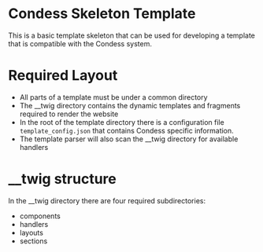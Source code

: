 # Condess Skeleton Template
This is a basic template skeleton that can be used for developing a template that is compatible with the Condess system.

# Required Layout

* All parts of a template must be under a common directory
* The __twig directory contains the dynamic templates and fragments required to render the website
* In the root of the template directory there is a configuration file ```template_config.json``` that contains Condess specific information.  
* The template parser will also scan the __twig directory for available handlers

# __twig structure
In the __twig directory there are four required subdirectories:

* components
* handlers
* layouts
* sections


